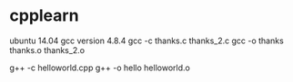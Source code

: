 # cpplearn
ubuntu 14.04
gcc version 4.8.4
gcc -c thanks.c thanks_2.c
gcc -o thanks thanks.o thanks_2.o

g++ -c helloworld.cpp
g++ -o hello helloworld.o
